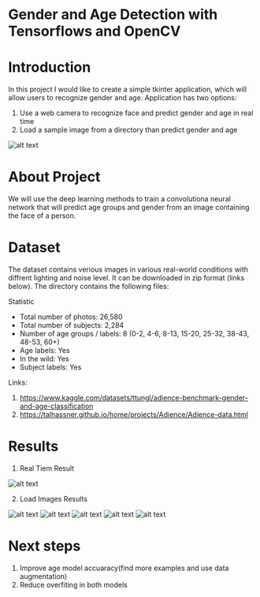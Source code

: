 # Gender and Age Detection with Tensorflows and OpenCV

# Introduction

In this project I would like to create a simple tkinter application, which will allow users to recognize gender and age. 
Application has two options: 

1. Use a web camera to recognize face and predict gender and age in real time 
2. Load a sample image from a directory than predict gender and age 

![alt text](https://github.com/m-miler/gender_age_detection/blob/master/results/application_result.PNG)

# About Project

We will use the deep learning methods to train a convolutiona neural network that will predict age groups and gender from an image containing the face of a person.


# Dataset

The dataset contains verious images in various real-world conditions with diffrent lighting and noise level. 
It can be downloaded in zip format (links below). The directory contains the following files:

Statistic

* Total number of photos: 26,580
* Total number of subjects: 2,284
* Number of age groups / labels: 8 (0-2, 4-6, 8-13, 15-20, 25-32, 38-43, 48-53, 60+)
* Age labels: Yes
* In the wild: Yes
* Subject labels: Yes

Links:
1. https://www.kaggle.com/datasets/ttungl/adience-benchmark-gender-and-age-classification
2. https://talhassner.github.io/home/projects/Adience/Adience-data.html

# Results

1. Real Tiem Result

![alt text](https://github.com/m-miler/gender_age_detection/blob/master/results/real_time_result.PNG)

2. Load Images Results

![alt text](https://github.com/m-miler/gender_age_detection/blob/master/results/baby_result.PNG)
![alt text](https://github.com/m-miler/gender_age_detection/blob/master/results/leonard_result.png)
![alt text](https://github.com/m-miler/gender_age_detection/blob/master/results/penny_result.PNG)
![alt text](https://github.com/m-miler/gender_age_detection/blob/master/results/freinds.PNG)
![alt text](https://github.com/m-miler/gender_age_detection/blob/master/results/old_result.PNG)


# Next steps

1. Improve age model accuaracy(find more examples and use data augmentation) 
2. Reduce overfiting in both models
